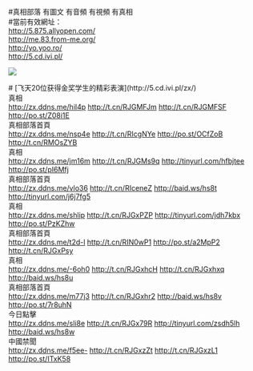 #真相部落 有圖文 有音頻 有視頻 有真相<br>
#當前有效網址：<br>
http://5.875.allyopen.com/<br>
http://me.83.from-me.org/<br>
http://yo.yoo.ro/<br>
http://5.cd.ivi.pl/<br>

<a href="http://5.cd.ivi.pl/zx/" target="_blank"><img src="http://5.cd.ivi.pl/pic/2016/11/p7829911a215010452.jpg">

                                   
</a>
# [飞天20位获得金奖学生的精彩表演](http://5.cd.ivi.pl/zx/)

<div class="linkbox"><div class="title">真相<div id="url"><a href="http://zx.ddns.me/hil4p" target=_blank>http://zx.ddns.me/hil4p</a>     <a href="http://t.cn/RJGMFJm" target=_blank>http://t.cn/RJGMFJm</a>     <a href="http://t.cn/RJGMFSF" target=_blank>http://t.cn/RJGMFSF</a>     <a href="http://po.st/Z08i1E" target=_blank>http://po.st/Z08i1E</a></div></div><div class="title">真相部落首頁<div id="url"><a href="http://zx.ddns.me/nsp4e" target=_blank>http://zx.ddns.me/nsp4e</a>     <a href="http://t.cn/RIcgNYe" target=_blank>http://t.cn/RIcgNYe</a>     <a href="http://po.st/OCfZoB" target=_blank>http://po.st/OCfZoB</a>     <a href="http://t.cn/RMOsZYB" target=_blank>http://t.cn/RMOsZYB</a></div></div><div class="title">真相<div id="url"><a href="http://zx.ddns.me/jm16m" target=_blank>http://zx.ddns.me/jm16m</a>     <a href="http://t.cn/RJGMs9q" target=_blank>http://t.cn/RJGMs9q</a>     <a href="http://tinyurl.com/hfbjtee" target=_blank>http://tinyurl.com/hfbjtee</a>     <a href="http://po.st/pI6Mfj" target=_blank>http://po.st/pI6Mfj</a></div></div><div class="title">真相部落首頁<div id="url"><a href="http://zx.ddns.me/vlo36" target=_blank>http://zx.ddns.me/vlo36</a>     <a href="http://t.cn/RIceneZ" target=_blank>http://t.cn/RIceneZ</a>     <a href="http://baid.ws/hs8t" target=_blank>http://baid.ws/hs8t</a>     <a href="http://tinyurl.com/j6j7fg5" target=_blank>http://tinyurl.com/j6j7fg5</a></div></div><div class="title">真相<div id="url"><a href="http://zx.ddns.me/shlip" target=_blank>http://zx.ddns.me/shlip</a>     <a href="http://t.cn/RJGxPZP" target=_blank>http://t.cn/RJGxPZP</a>     <a href="http://tinyurl.com/jdh7kbx" target=_blank>http://tinyurl.com/jdh7kbx</a>     <a href="http://po.st/PzKZhw" target=_blank>http://po.st/PzKZhw</a></div></div><div class="title">真相部落首頁<div id="url"><a href="http://zx.ddns.me/t2d-l" target=_blank>http://zx.ddns.me/t2d-l</a>     <a href="http://t.cn/RIN0wP1" target=_blank>http://t.cn/RIN0wP1</a>     <a href="http://po.st/a2MpP2" target=_blank>http://po.st/a2MpP2</a>     <a href="http://t.cn/RJGxPsy" target=_blank>http://t.cn/RJGxPsy</a></div></div><div class="title">真相<div id="url"><a href="http://zx.ddns.me/-6oh0" target=_blank>http://zx.ddns.me/-6oh0</a>     <a href="http://t.cn/RJGxhcH" target=_blank>http://t.cn/RJGxhcH</a>     <a href="http://t.cn/RJGxhxq" target=_blank>http://t.cn/RJGxhxq</a>     <a href="http://baid.ws/hs8u" target=_blank>http://baid.ws/hs8u</a></div></div><div class="title">真相部落首頁<div id="url"><a href="http://zx.ddns.me/m77j3" target=_blank>http://zx.ddns.me/m77j3</a>     <a href="http://t.cn/RJGxhr2" target=_blank>http://t.cn/RJGxhr2</a>     <a href="http://baid.ws/hs8v" target=_blank>http://baid.ws/hs8v</a>     <a href="http://po.st/7r8uhN" target=_blank>http://po.st/7r8uhN</a></div></div><div class="title">今日點擊<div id="url"><a href="http://zx.ddns.me/sli8e" target=_blank>http://zx.ddns.me/sli8e</a>     <a href="http://t.cn/RJGx79R" target=_blank>http://t.cn/RJGx79R</a>     <a href="http://tinyurl.com/zsdh5lh" target=_blank>http://tinyurl.com/zsdh5lh</a>     <a href="http://baid.ws/hs8w" target=_blank>http://baid.ws/hs8w</a></div></div><div class="title">中國禁聞<div id="url"><a href="http://zx.ddns.me/f5ee-" target=_blank>http://zx.ddns.me/f5ee-</a>     <a href="http://t.cn/RJGxzZt" target=_blank>http://t.cn/RJGxzZt</a>     <a href="http://t.cn/RJGxzL1" target=_blank>http://t.cn/RJGxzL1</a>     <a href="http://po.st/ITxK58" target=_blank>http://po.st/ITxK58</a></div></div></div>
